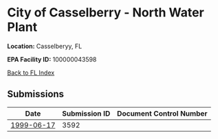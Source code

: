 # City of Casselberry - North Water Plant

**Location:** Casselberyy, FL

**EPA Facility ID:** 100000043598

[Back to FL Index](../../index.md)

## Submissions

| Date | Submission ID | Document Control Number |
|------|--------------|-------------------------|
| [1999-06-17](submissions/3592.md) | 3592 |  |
